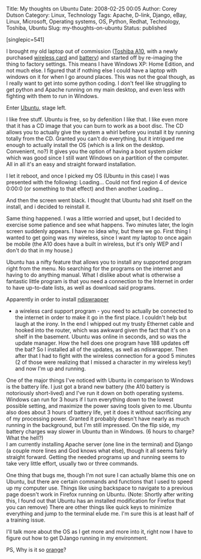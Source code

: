 Title: My thoughts on Ubuntu
Date: 2008-02-25 00:05
Author: Corey Dutson
Category: Linux, Technology
Tags: Apache, D-link, Django, eBay, Linux, Microsoft, Operating systems, OS, Python, Redhat, Technology, Toshiba, Ubuntu
Slug: my-thoughts-on-ubuntu
Status: published

\[singlepic=541\]

I brought my old laptop out of commission ([Toshiba
A10](http://www.toshiba.ca/web/product.grp?section=1&group=223&product=1911 "Toshiba Satellite A10"),
with a newly purchased [wireless
card](http://www.dlink.com/products/?pid=472&sec=0 "D-Link: Rangebooster G")
and
[battery](http://search.ebay.ca/search/search.dll?from=R40&_trksid=m37&satitle=satellite+a10+battery&category0= "ebay: Toshiba Satellite A10 Batteries"))
and started off by re-imaging the thing to factory settings. This means
I have Windows XP: Home Edition, and not much else. I figured that if
nothing else I could have a laptop with windows on it for when I go
around places. This was not the goal though, as I really want to get
into some python coding. I don't feel like struggling to get python and
Apache running on my main desktop, and even less with fighting with them
to run in Windows.

Enter [Ubuntu](http://www.ubuntu.com/ "Linix: Ubuntu"), stage left.

I like free stuff. Ubuntu is free, so by defenition I like that. I like
even more that it has a CD image that you can burn to work as a boot
disc. The CD allows you to actually give the system a whirl before you
install it by running totally from the CD. Granted you can't do
everything, but it intrigued me enough to actually install the OS (which
is a link on the desktop. Convenient, no?) It gives you the option of
having a boot system picker which was good since I still want Windows on
a partition of the computer. All in all it's an easy and straight
forward installation.

I let it reboot, and once I picked my OS (Ubuntu in this case) I was
presented with the following: Loading... Could not find region 4 of
device 0:00:0 (or something to that effect) and then another Loading...

And then the screen went black. I thought that Ubuntu had shit itself on
the install, and i decided to reinstall it.

Same thing happened. I was a little worried and upset, but I decided to
exercise some patience and see what happens. Two minutes later, the
login screen suddenly appears. I have no idea why, but there we go.
First thing I wanted to get going was my wireless, since I want my
laptop to once again be mobile (the A10 does have a built in wireless,
but it's only WEP and I don't do that in my house.)

Ubuntu has a nifty feature that allows you to install any supported
program right from the menu. No searching for the programs on the
internet and having to do anything manual. What I dislike about what is
otherwise a fantastic little program is that you need a connection to
the Internet in order to have up-to-date lists, as well as download said
programs.

<!--adsense-->

Apparently in order to install
[ndiswrapper](http://ndiswrapper.sourceforge.net/joomla/ "Linux: ndiswrapper")
- a wireless card support program - you need to actually be connected to
the internet in order to make it go in the first place. I couldn't help
but laugh at the irony. In the end I whipped out my trusty Ethernet
cable and hooked into the router, which was awkward given the fact that
it's on a shelf in the basement. Ubuntu was online in seconds, and so
was the update manager. How the hell does one program have 188 updates
off the bat? So I installed all of the updates, as well as ndiswrapper.
Then after that I had to fight with the wireless connection for a good 5
minutes (2 of those were realizing that I missed a character in my
wireless key!) and now I'm up and running.

One of the major things I've noticed with Ubuntu in comparison to
Windows is the battery life. I just got a brand new battery (the A10
battery is notoriously short-lived) and I've run it down on both
operating systems. Windows can run for 3 hours if I turn everything down
to the lowest possible setting, and maximize the power saving tools
given to me. Ubuntu also does about 3 hours of battery life, yet it does
it without sacrificing any of my processing power. Granted it probably
doesn't have nearly as much running in the background, but I'm still
impressed. On the flip side, my battery charges way slower in Ubuntu
than in Windows. (6 hours to charge? What the hell?)  
I am currently installing Apache server (one line in the terminal) and
Django (a couple more lines and God knows what else), though it all
seems fairly straight forward. Getting the needed programs up and
running seems to take very little effort, usually two or three commands.

One thing that bugs me, though I'm not sure I can actually blame this
one on Ubuntu, but there are certain commands and functions that I used
to speed up my computer use. Things like using backspace to navigate to
a previous page doesn't work in Firefox running on Ubuntu. (Note:
Shortly after writing this, I found out that Ubuntu has an installed
modification for Firefox that you can remove) There are other things
like quick keys to minimize everything and jump to the terminal elude
me. I'm sure this is at least half of a training issue.

I'll talk more about the OS as I get more and more into it, right now I
have to figure out how to get DJango running in my environment.

PS, Why is it so
[orange](http://www.productwiki.com/upload/images/ubuntu_7_10_screenshot_1-510-375.jpg "Ubunto is orange!")?
